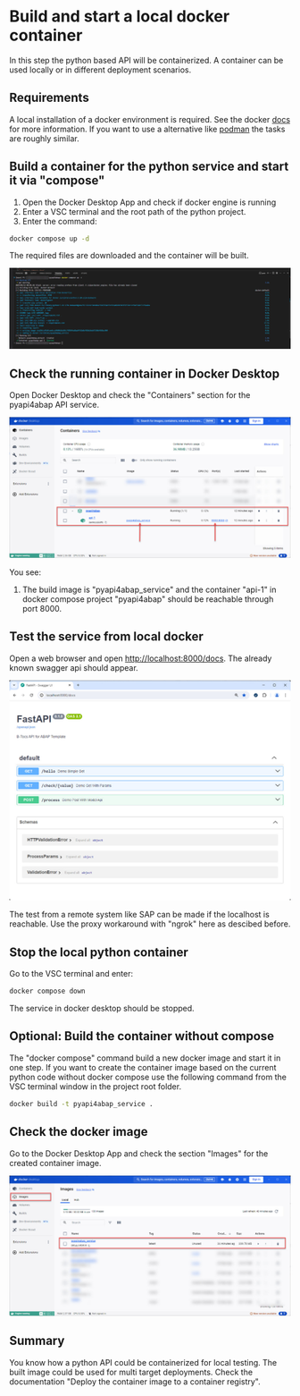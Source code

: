 # Build and start a local docker container

In this step the python based API will be containerized. A container can be used locally or in different deployment scenarios.

## Requirements

A local installation of a docker environment is required. See the docker [docs](https://docs.docker.com/get-docker/) for more information.
If you want to use a alternative like [podman](http://podman.io/) the tasks are roughly similar.

## Build a container for the python service and start it via "compose"

1. Open the Docker Desktop App and check if docker engine is running
2. Enter a VSC terminal and the root path of the python project. 
3. Enter the command:
```bash
docker compose up -d
```

The required files are downloaded and the container will be built.

![docker build](res/docker_compose.jpg)

## Check the running container in Docker Desktop

Open Docker Desktop and check the "Containers" section for the pyapi4abap API service.

![docker running](res/docker_running_container.jpg)

You see:
1. The build image is "pyapi4abap_service" and the container "api-1" in docker compose project "pyapi4abap" should be reachable through port 8000.

## Test the service from local docker

Open a web browser and open <http://localhost:8000/docs>. The already known swagger api should appear.

![swagger ui from docker](res/swagger_ui.jpg)

The test from a remote system like SAP can be made if the localhost is reachable. Use the proxy workaround with "ngrok" here as descibed before.

## Stop the local python container

Go to the VSC terminal and enter:

```bash
docker compose down
```

The service in docker desktop should be stopped.


## Optional: Build the container without compose

The "docker compose" command build a new docker image and start it in one step. If you want to create the container image based on the current python code without docker compose use the following command from the VSC terminal window in the project root folder.

```bash
docker build -t pyapi4abap_service .
```

## Check the docker image

Go to the Docker Desktop App and check the section "Images" for the created container image.

![docker image](res/docker_images.jpg)

## Summary

You know how a python API could be containerized for local testing. The built image could be used for multi target deployments. Check the documentation "Deploy the container image to a container registry".